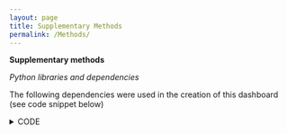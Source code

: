 ```yaml
---
layout: page
title: Supplementary Methods
permalink: /Methods/
---
```


__Supplementary methods__

*Python libraries and dependencies*

The following dependencies were used in the creation of this dashboard (see code snippet below)


<details>
  <summary>CODE</summary>
  
  ```javascript
    function logSometing(something) {
      console.log(`Logging: ${something}`);
    }
  ```
</details>
